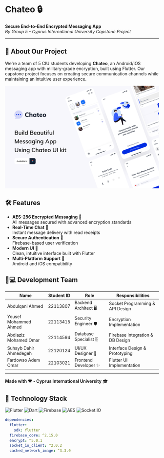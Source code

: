 # Chateo 🔒

**Secure End-to-End Encrypted Messaging App**  
*By Group 5 - Cyprus International University Capstone Project*

---

## 📱 About Our Project
We're a team of 5 CIU students developing **Chateo**, an Android/iOS messaging app with military-grade encryption, built using Flutter. Our capstone project focuses on creating secure communication channels while maintaining an intuitive user experience.

![img.png](img.png)

## 🛠️ Features
- **AES-256 Encrypted Messaging** 🔐  
  All messages secured with advanced encryption standards
- **Real-Time Chat** 💬  
  Instant message delivery with read receipts
- **Secure Authentication** 🔑  
  Firebase-based user verification
- **Modern UI** 🎨  
  Clean, intuitive interface built with Flutter
- **Multi-Platform Support** 📱  
  Android and iOS compatibility

## 🧑💻 Development Team
| Name                  | Student ID | Role                          | Responsibilities               |
|-----------------------|------------|-------------------------------|---------------------------------|
| Abdulqani Ahmed       | 22113807   | Backend Architect 🖥️         | Socket Programming & API Design|
| Yousef Mohammed Ahmed | 22113415   | Security Engineer 🛡️         | Encryption Implementation      |
| Abdiaziz Mohamed Omar | 22114594   | Database Specialist 🗄️       | Firebase Integration & DB Design|
| Suhayb Dahir Ahmedegeh| 22120124   | UI/UX Designer 🎯            | Interface Design & Prototyping |
| Fardowso Adem Omar    | 22103021   | Frontend Developer ✨         | Flutter UI Implementation      |

---

**Made with ❤️  - Cyprus International University** 🎓  

## 🔧 Technology Stack
![Flutter](https://img.shields.io/badge/Flutter-02569B?style=flat&logo=flutter&logoColor=white)
![Dart](https://img.shields.io/badge/Dart-0175C2?style=flat&logo=dart&logoColor=white)
![Firebase](https://img.shields.io/badge/Firebase-FFCA28?style=flat&logo=firebase&logoColor=black)
![AES](https://img.shields.io/badge/Encryption-AES256-blue)
![Socket.IO](https://img.shields.io/badge/Socket.IO-010101?style=flat&logo=socket.io)

```yaml
dependencies:
  flutter: 
    sdk: flutter
  firebase_core: ^2.15.0
  encrypt: ^5.0.1
  socket_io_client: ^2.0.2
  cached_network_image: ^3.3.0